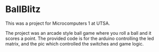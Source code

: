 # BallBlitz
This was a project for Microcomputers 1 at UTSA.

The project was an arcade style ball game where you roll a ball and it scores a point. 
The provided code is for the arduino controlling the led matrix, and the pic which controlled the switches and game logic.
